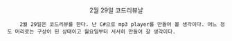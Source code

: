 <center>2월 29일 코드리뷰날</center>

        2월 29일은 코드리뷰를 한다. 난 C#으로 mp3 player를 만들어 볼 생각이다. 어느 정도 머리로는 구상이 된 상태이고 월요일부터 서서히 만들어 갈 생각이다. 

         